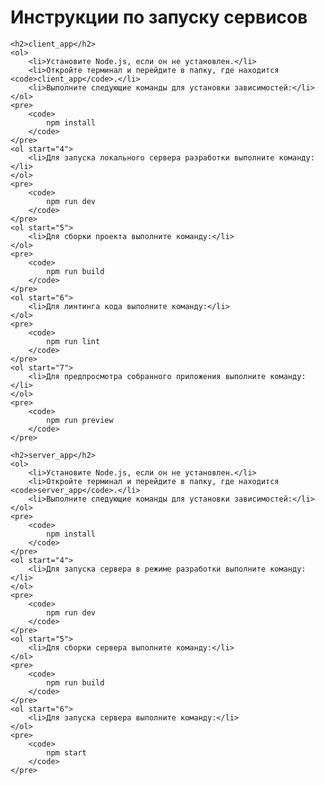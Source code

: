 <!DOCTYPE html>
<html lang="en">
<head>
    <meta charset="UTF-8">
    <meta name="viewport" content="width=device-width, initial-scale=1.0">
    <title>Инструкции по запуску сервисов</title>
</head>
<body>
    <h1>Инструкции по запуску сервисов</h1>

    <h2>client_app</h2>
    <ol>
        <li>Установите Node.js, если он не установлен.</li>
        <li>Откройте терминал и перейдите в папку, где находится <code>client_app</code>.</li>
        <li>Выполните следующие команды для установки зависимостей:</li>
    </ol>
    <pre>
        <code>
            npm install
        </code>
    </pre>
    <ol start="4">
        <li>Для запуска локального сервера разработки выполните команду:</li>
    </ol>
    <pre>
        <code>
            npm run dev
        </code>
    </pre>
    <ol start="5">
        <li>Для сборки проекта выполните команду:</li>
    </ol>
    <pre>
        <code>
            npm run build
        </code>
    </pre>
    <ol start="6">
        <li>Для линтинга кода выполните команду:</li>
    </ol>
    <pre>
        <code>
            npm run lint
        </code>
    </pre>
    <ol start="7">
        <li>Для предпросмотра собранного приложения выполните команду:</li>
    </ol>
    <pre>
        <code>
            npm run preview
        </code>
    </pre>

    <h2>server_app</h2>
    <ol>
        <li>Установите Node.js, если он не установлен.</li>
        <li>Откройте терминал и перейдите в папку, где находится <code>server_app</code>.</li>
        <li>Выполните следующие команды для установки зависимостей:</li>
    </ol>
    <pre>
        <code>
            npm install
        </code>
    </pre>
    <ol start="4">
        <li>Для запуска сервера в режиме разработки выполните команду:</li>
    </ol>
    <pre>
        <code>
            npm run dev
        </code>
    </pre>
    <ol start="5">
        <li>Для сборки сервера выполните команду:</li>
    </ol>
    <pre>
        <code>
            npm run build
        </code>
    </pre>
    <ol start="6">
        <li>Для запуска сервера выполните команду:</li>
    </ol>
    <pre>
        <code>
            npm start
        </code>
    </pre>
</body>
</html>
